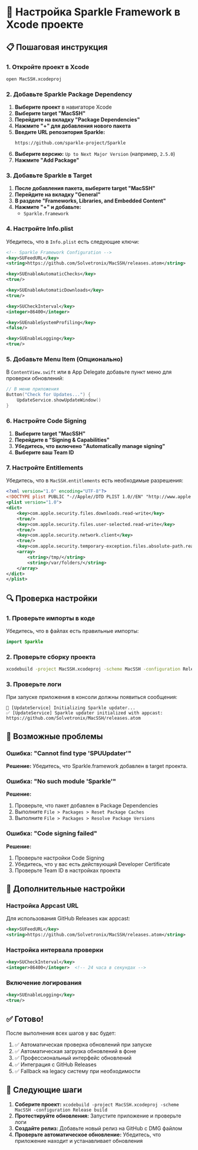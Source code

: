 # 🔧 Настройка Sparkle Framework в Xcode проекте

## 📋 Пошаговая инструкция

### 1. Откройте проект в Xcode
```bash
open MacSSH.xcodeproj
```

### 2. Добавьте Sparkle Package Dependency

1. **Выберите проект** в навигаторе Xcode
2. **Выберите target "MacSSH"**
3. **Перейдите на вкладку "Package Dependencies"**
4. **Нажмите "+" для добавления нового пакета**
5. **Введите URL репозитория Sparkle:**
   ```
   https://github.com/sparkle-project/Sparkle
   ```
6. **Выберите версию:** `Up to Next Major Version` (например, `2.5.0`)
7. **Нажмите "Add Package"**

### 3. Добавьте Sparkle в Target

1. **После добавления пакета, выберите target "MacSSH"**
2. **Перейдите на вкладку "General"**
3. **В разделе "Frameworks, Libraries, and Embedded Content"**
4. **Нажмите "+" и добавьте:**
   - `Sparkle.framework`

### 4. Настройте Info.plist

Убедитесь, что в `Info.plist` есть следующие ключи:

```xml
<!-- Sparkle Framework Configuration -->
<key>SUFeedURL</key>
<string>https://github.com/Solvetronix/MacSSH/releases.atom</string>

<key>SUEnableAutomaticChecks</key>
<true/>

<key>SUEnableAutomaticDownloads</key>
<true/>

<key>SUCheckInterval</key>
<integer>86400</integer>

<key>SUEnableSystemProfiling</key>
<false/>

<key>SUEnableLogging</key>
<true/>
```

### 5. Добавьте Menu Item (Опционально)

В `ContentView.swift` или в App Delegate добавьте пункт меню для проверки обновлений:

```swift
// В меню приложения
Button("Check for Updates...") {
    UpdateService.showUpdateWindow()
}
```

### 6. Настройте Code Signing

1. **Выберите target "MacSSH"**
2. **Перейдите в "Signing & Capabilities"**
3. **Убедитесь, что включено "Automatically manage signing"**
4. **Выберите ваш Team ID**

### 7. Настройте Entitlements

Убедитесь, что в `MacSSH.entitlements` есть необходимые разрешения:

```xml
<?xml version="1.0" encoding="UTF-8"?>
<!DOCTYPE plist PUBLIC "-//Apple//DTD PLIST 1.0//EN" "http://www.apple.com/DTDs/PropertyList-1.0.dtd">
<plist version="1.0">
<dict>
    <key>com.apple.security.files.downloads.read-write</key>
    <true/>
    <key>com.apple.security.files.user-selected.read-write</key>
    <true/>
    <key>com.apple.security.network.client</key>
    <true/>
    <key>com.apple.security.temporary-exception.files.absolute-path.read-write</key>
    <array>
        <string>/tmp/</string>
        <string>/var/folders/</string>
    </array>
</dict>
</plist>
```

## 🔍 Проверка настройки

### 1. Проверьте импорты в коде

Убедитесь, что в файлах есть правильные импорты:

```swift
import Sparkle
```

### 2. Проверьте сборку проекта

```bash
xcodebuild -project MacSSH.xcodeproj -scheme MacSSH -configuration Release build
```

### 3. Проверьте логи

При запуске приложения в консоли должны появиться сообщения:

```
🔧 [UpdateService] Initializing Sparkle updater...
✅ [UpdateService] Sparkle updater initialized with appcast: https://github.com/Solvetronix/MacSSH/releases.atom
```

## 🚨 Возможные проблемы

### Ошибка: "Cannot find type 'SPUUpdater'"
**Решение:** Убедитесь, что Sparkle.framework добавлен в target проекта.

### Ошибка: "No such module 'Sparkle'"
**Решение:** 
1. Проверьте, что пакет добавлен в Package Dependencies
2. Выполните `File > Packages > Reset Package Caches`
3. Выполните `File > Packages > Resolve Package Versions`

### Ошибка: "Code signing failed"
**Решение:**
1. Проверьте настройки Code Signing
2. Убедитесь, что у вас есть действующий Developer Certificate
3. Проверьте Team ID в настройках проекта

## 📝 Дополнительные настройки

### Настройка Appcast URL

Для использования GitHub Releases как appcast:

```xml
<key>SUFeedURL</key>
<string>https://github.com/Solvetronix/MacSSH/releases.atom</string>
```

### Настройка интервала проверки

```xml
<key>SUCheckInterval</key>
<integer>86400</integer>  <!-- 24 часа в секундах -->
```

### Включение логирования

```xml
<key>SUEnableLogging</key>
<true/>
```

## ✅ Готово!

После выполнения всех шагов у вас будет:

1. ✅ Автоматическая проверка обновлений при запуске
2. ✅ Автоматическая загрузка обновлений в фоне
3. ✅ Профессиональный интерфейс обновлений
4. ✅ Интеграция с GitHub Releases
5. ✅ Fallback на legacy систему при необходимости

## 🔄 Следующие шаги

1. **Соберите проект:** `xcodebuild -project MacSSH.xcodeproj -scheme MacSSH -configuration Release build`
2. **Протестируйте обновления:** Запустите приложение и проверьте логи
3. **Создайте релиз:** Добавьте новый релиз на GitHub с DMG файлом
4. **Проверьте автоматическое обновление:** Убедитесь, что приложение находит и устанавливает обновления
